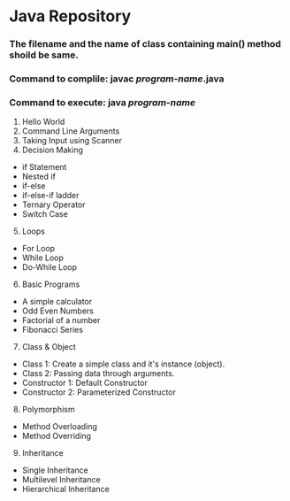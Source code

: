 # Java Repository

### The filename and the name of class containing main() method shoild be same.
### Command to complile: javac _program-name_.java
### Command to execute: java _program-name_

01. Hello World
02. Command Line Arguments
03. Taking Input using Scanner
04. Decision Making
   * if Statement
   * Nested if
   * if-else
   * if-else-if ladder
   * Ternary Operator
   * Switch Case
05. Loops
   * For Loop
   * While Loop
   * Do-While Loop
06. Basic Programs
   * A simple calculator
   * Odd Even Numbers
   * Factorial of a number
   * Fibonacci Series
07. Class & Object
   * Class 1: Create a simple class and it's instance (object).
   * Class 2: Passing data through arguments.
   * Constructor 1: Default Constructor
   * Constructor 2: Parameterized Constructor
08. Polymorphism
   * Method Overloading 
   * Method Overriding
09. Inheritance
   * Single Inheritance
   * Multilevel Inheritance
   * Hierarchical Inheritance